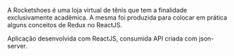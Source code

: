 A Rocketshoes é uma loja virtual de tênis que tem a finalidade exclusivamente acadêmica. A mesma foi produzida para colocar em prática alguns conceitos de Redux no ReactJS.

Aplicação desenvolvida com ReactJS, consumida API criada com json-server.
